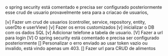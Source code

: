 o spring security está comentado e precisa ser configurado posteriormente
esse crud de usuario provavelmente sera para a criacao de usuarios, 


[v] Fazer um crud de usuarios (controller, service, repository, entity, userDto e userView)
[v] Fazer os erros customizados
[v] inicializar o DB com os dados SQL
[v] Adicionar telefone a tabela de usuario.
[V] Fazer a url para login
[V] O spring security está comentado e precisa ser configurado posteriormente
[] Personalizar o erro enviado ao usar token vazio ou invalido, está vindo apenas um 403.
[] Fazer url para CRUD de alimentos
